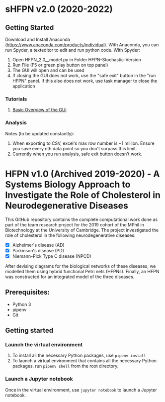# sHFPN v2.0 (2020-2022)



## Getting Started
Download and Install Anaconda (https://www.anaconda.com/products/individual). With Anaconda, you can run Spyder, a texteditor to edit and run python code. With Spyder:

1) Open HFPN_2.0__model.py in Folder HFPN-Stochastic-Version
2) Run File (F5 or green play button on top panel)
3) The GUI will open and can be used
4) If closing the GUI does not work, use the "safe exit" button in the "run HFPN" panel. If this also does not work, use task manager to close the application

### Tutorials
1) [Basic Overview of the GUI](https://www.youtube.com/watch?v=q9iKBCjifhU&t=223s)



### Analysis 
Notes (to be updated constantly): 
1) When exporting to CSV, excel's max row number is ~1 million. Ensure you save every nth data point so you don't surpass this limit.
2) Currently when you run analysis, safe exit button doesn't work. 






# HFPN v1.0 (Archived 2019-2020) - A Systems Biology Approach to Investigate the Role of Cholesterol in Neurodegenerative Diseases 



This GitHub repository contains the complete computational work done as part of the team research project for the 2019 cohort of the MPhil in Biotechnology at the University of Cambridge. The project investigated the role of cholesterol in the following neurodegenerative diseases:
- [x] Alzheimer's disease (AD)
- [x] Parkinson's disease (PD)
- [x] Niemann-Pick Type C disease (NPCD)

After devising diagrams for the biological networks of these diseases, we modelled them using hybrid functional Petri nets (HFPNs). Finally, an HFPN was constructed for an integrated model of the three diseases. 

## Prerequisites:
* Python 3
* pipenv
* Git

## Getting started
### Launch the virtual environment
1. To install all the necessary Python packages, use
`pipenv install`
2. To launch a virtual environment that contains all the necessary Python packages, run
`pipenv shell`
from the root directory. 

### Launch a Jupyter notebook
Once in the virtual environment, use
`jupyter notebook`
to launch a Jupyter notebook.

